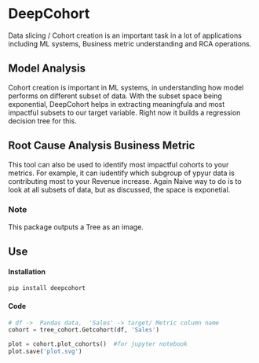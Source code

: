 # DeepCohort

Data slicing / Cohort creation is an important task in a lot of applications including ML systems, Business metric understanding and RCA operations. 

## Model Analysis
Cohort creation is important in ML systems, in understanding how model performs on different subset of data. With the subset space being exponential, DeepCohort helps in extracting meaningfula and most impactful subsets to our target variable. Right now it builds a regression decision tree for this. 

## Root Cause Analysis Business Metric
This tool can also be used to identify most impactful cohorts to your metrics. For example, it can iudentify which subgroup of ypyur data is contributing most to your Revenue increase. Again Naive way to do is to look at all subsets of data, but as discussed, the space is exponetial. 

### Note
This package outputs a Tree as an image. 


## Use
#### Installation
```python
pip install deepcohort
```
#### Code
```python
# df ->  Pandas data,  'Sales' -> target/ Metric column name
cohort = tree_cohort.Getcohort(df, 'Sales')

plot = cohort.plot_cohorts()  #for jupyter notebook
plot.save('plot.svg')
```

